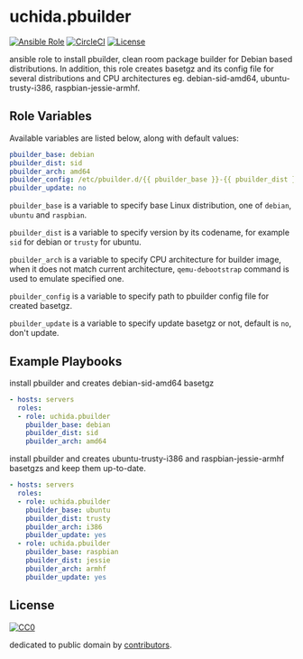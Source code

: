 # uchida.pbuilder

[![Ansible Role](https://img.shields.io/ansible/role/5966.svg)](https://galaxy.ansible.com/detail#/role/5966)
[![CircleCI](https://img.shields.io/circleci/project/uchida/ansible-pbuilder-role.svg)](https://circleci.com/gh/uchida/ansible-pbuilder-role)
[![License](https://img.shields.io/github/license/uchida/ansible-pbuilder-role.svg)](https://tldrlegal.com/license/creative-commons-cc0-1.0-universal)

ansible role to install pbuilder, clean room package builder for Debian based distributions.
In addition, this role creates basetgz and its config file for several distributions and CPU architectures eg. debian-sid-amd64, ubuntu-trusty-i386, raspbian-jessie-armhf.

## Role Variables

Available variables are listed below, along with default values:

```yaml
pbuilder_base: debian
pbuilder_dist: sid
pbuilder_arch: amd64
pbuilder_config: /etc/pbuilder.d/{{ pbuilder_base }}-{{ pbuilder_dist }}-{{ pbuilder_arch }}
pbuilder_update: no
```

`pbuilder_base` is a variable to specify base Linux distribution, one of `debian`, `ubuntu` and `raspbian`.

`pbuilder_dist` is a variable to specify version by its codename, for example `sid` for debian or `trusty` for ubuntu.

`pbuilder_arch` is a variable to specify CPU architecture for builder image, when it does not match current architecture,
`qemu-debootstrap` command is used to emulate specified one.

`pbuilder_config` is a variable to specify path to pbuilder config file for created basetgz.

`pbuilder_update` is a variable to specify update basetgz or not, default is `no`, don't update.

## Example Playbooks

install pbuilder and creates debian-sid-amd64 basetgz

```yaml
- hosts: servers
  roles:
  - role: uchida.pbuilder
    pbuilder_base: debian
    pbuilder_dist: sid
    pbuilder_arch: amd64
```

install pbuilder and creates ubuntu-trusty-i386 and raspbian-jessie-armhf basetgzs and keep them up-to-date.

```yaml
- hosts: servers
  roles:
  - role: uchida.pbuilder
    pbuilder_base: ubuntu
    pbuilder_dist: trusty
    pbuilder_arch: i386
    pbuilder_update: yes
  - role: uchida.pbuilder
    pbuilder_base: raspbian
    pbuilder_dist: jessie
    pbuilder_arch: armhf
    pbuilder_update: yes
```

## License

[![CC0](http://i.creativecommons.org/p/zero/1.0/88x31.png "CC0")](http://creativecommons.org/publicdomain/zero/1.0/deed)

dedicated to public domain by [contributors](https://github.com/uchida/packer-pbuilder/graphs/contributors).
